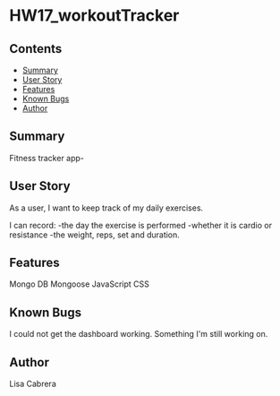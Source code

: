 # HW17_workoutTracker

## Contents

- [Summary](#summary)
- [User Story](#user-story)
- [Features](#features)
- [Known Bugs](#known-bugs)
- [Author](author)

## Summary

Fitness tracker app-

## User Story

As a user, I want to keep track of my daily exercises.

I can record:
-the day the exercise is performed
-whether it is cardio or resistance
-the weight, reps, set and duration.

## Features

Mongo DB
Mongoose
JavaScript
CSS

## Known Bugs

I could not get the dashboard working. Something I'm still working on.

## Author

Lisa Cabrera
